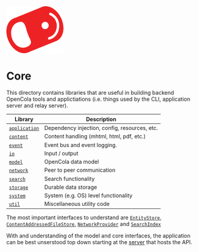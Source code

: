 <img src="../../img/pull-tab.svg" width="150" alt="OpenCola" />

# Core

This directory contains libraries that are useful in building backend OpenCola tools and applictiations (i.e. things used by the CLI, application server and relay server). 

|Library|Description|
|-------|-----------|
|[`application`](./application)| Dependency injection, config, resources, etc.|
|[`content`](./content)| Content handling (mhtml, html, pdf, etc.)|
|[`event`](./event)| Event bus and event logging. |
|[`io`](./io)| Input / output |
|[`model`](./model)| OpenCola data model |
|[`network`](./network)|Peer to peer communication|
|[`search`](./search)| Search functionality |
|[`storage`](./storage)| Durable data storage |
|[`system`](./system)| System (e.g. OS) level functionality |
|[`util`](./util) | Miscellaneous utility code |
 
The most important interfaces to understand are [`EntityStore`](./opencola-server/core/storage/README.md#entitystore), [`ContentAddressedFileStore`](./opencola-server/core/storage/README.md#filestore), [`NetworkProvider`](./opencola-server/core/network/README.md#network-providers) and [`SearchIndex`](./opencola-server/core/search/README.md#search)

With and understanding of the model and core interfaces, the application can be best unserstood top down starting at the [server](../server/README.md) that hosts the API.